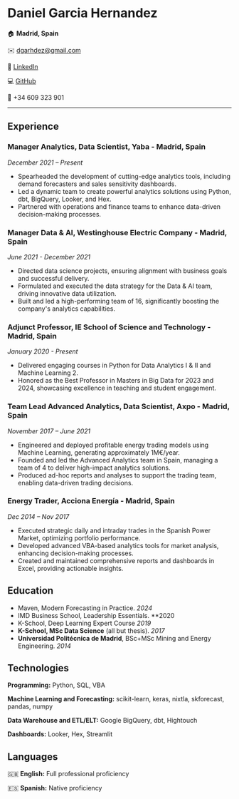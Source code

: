 # Daniel Garcia Hernandez

:house: **Madrid, Spain**

:envelope: <dgarhdez@gmail.com>

:necktie: [LinkedIn](https://www.linkedin.com/in/dgarhdez/)

:computer: [GitHub](https://github.com/dgarhdez)

:iphone: +34 609 323 901

---

## Experience

### Manager Analytics, Data Scientist, Yaba - Madrid, Spain

*December 2021 – Present*

* Spearheaded the development of cutting-edge analytics tools, including demand forecasters and sales sensitivity dashboards.
* Led a dynamic team to create powerful analytics solutions using Python, dbt, BigQuery, Looker, and Hex.
* Partnered with operations and finance teams to enhance data-driven decision-making processes.

### Manager Data & AI, Westinghouse Electric Company - Madrid, Spain

*June 2021 - December 2021*

* Directed data science projects, ensuring alignment with business goals and successful delivery.
* Formulated and executed the data strategy for the Data & AI team, driving innovative data utilization.
* Built and led a high-performing team of 16, significantly boosting the company's analytics capabilities.

### Adjunct Professor, IE School of Science and Technology - Madrid, Spain

*January 2020 - Present*

* Delivered engaging courses in Python for Data Analytics I & II and Machine Learning 2.
* Honored as the Best Professor in Masters in Big Data for 2023 and 2024, showcasing excellence in teaching and student engagement.

### Team Lead Advanced Analytics, Data Scientist, Axpo - Madrid, Spain

*November 2017 – June 2021*

* Engineered and deployed profitable energy trading models using Machine Learning, generating approximately 1M€/year.
* Founded and led the Advanced Analytics team in Spain, managing a team of 4 to deliver high-impact analytics solutions.
* Produced ad-hoc reports and analyses to support the trading team, enabling data-driven trading decisions.

### Energy Trader, Acciona Energía - Madrid, Spain

*Dec 2014 – Nov 2017*

* Executed strategic daily and intraday trades in the Spanish Power Market, optimizing portfolio performance.
* Developed advanced VBA-based analytics tools for market analysis, enhancing decision-making processes.
* Created and maintained comprehensive reports and dashboards in Excel, providing actionable insights.

## Education

* Maven, Modern Forecasting in Practice. *2024*
* IMD Business School, Leadership Essentials. **2020
* K-School, Deep Learning Expert Course *2019*
* **K-School, MSc Data Science** (all but thesis). *2017*
* **Universidad Politécnica de Madrid**, BSc+MSc Mining and Energy Engineering. *2014*

## Technologies

**Programming:** Python, SQL, VBA

**Machine Learning and Forecasting:** scikit-learn, keras, nixtla, skforecast, pandas, numpy

**Data Warehouse and ETL/ELT:** Google BigQuery, dbt, Hightouch

**Dashboards:** Looker, Hex, Streamlit

## Languages

:uk:  **English:** Full professional proficiency

:es:  **Spanish:** Native proficiency
